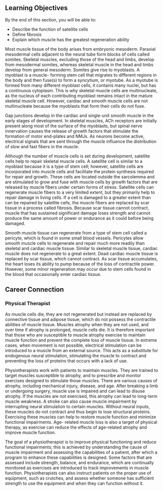 ## Learning Objectives

By the end of this section, you will be able to:

  * Describe the function of satellite cells
  * Define fibrosis
  * Explain which muscle has the greatest regeneration ability

Most muscle tissue of the body arises from embryonic mesoderm. Paraxial
mesodermal cells adjacent to the neural tube form blocks of cells called
somites. Skeletal muscles, excluding those of the head and limbs, develop from
mesodermal somites, whereas skeletal muscle in the head and limbs develop from
general mesoderm. Somites give rise to myoblasts. A myoblast is a muscle-
forming stem cell that migrates to different regions in the body and then
fuse(s) to form a syncytium, or myotube. As a myotube is formed from many
different myoblast cells, it contains many nuclei, but has a continuous
cytoplasm. This is why skeletal muscle cells are multinucleate, as the nucleus
of each contributing myoblast remains intact in the mature skeletal muscle
cell. However, cardiac and smooth muscle cells are not multinucleate because
the myoblasts that form their cells do not fuse.

Gap junctions develop in the cardiac and single-unit smooth muscle in the
early stages of development. In skeletal muscles, ACh receptors are initially
present along most of the surface of the myoblasts, but spinal nerve
innervation causes the release of growth factors that stimulate the formation
of motor end-plates and NMJs. As neurons become active, electrical signals
that are sent through the muscle influence the distribution of slow and fast
fibers in the muscle.

Although the number of muscle cells is set during development, satellite cells
help to repair skeletal muscle cells. A satellite cell is similar to a
myoblast because it is a type of stem cell; however, satellite cells are
incorporated into muscle cells and facilitate the protein synthesis required
for repair and growth. These cells are located outside the sarcolemma and are
stimulated to grow and fuse with muscle cells by growth factors that are
released by muscle fibers under certain forms of stress. Satellite cells can
regenerate muscle fibers to a very limited extent, but they primarily help to
repair damage in living cells. If a cell is damaged to a greater extent than
can be repaired by satellite cells, the muscle fibers are replaced by scar
tissue in a process called fibrosis. Because scar tissue cannot contract,
muscle that has sustained significant damage loses strength and cannot produce
the same amount of power or endurance as it could before being damaged.

Smooth muscle tissue can regenerate from a type of stem cell called a
pericyte, which is found in some small blood vessels. Pericytes allow smooth
muscle cells to regenerate and repair much more readily than skeletal and
cardiac muscle tissue. Similar to skeletal muscle tissue, cardiac muscle does
not regenerate to a great extent. Dead cardiac muscle tissue is replaced by
scar tissue, which cannot contract. As scar tissue accumulates, the heart
loses its ability to pump because of the loss of contractile power. However,
some minor regeneration may occur due to stem cells found in the blood that
occasionally enter cardiac tissue.

##  Career Connection

###  Physical Therapist

As muscle cells die, they are not regenerated but instead are replaced by
connective tissue and adipose tissue, which do not possess the contractile
abilities of muscle tissue. Muscles atrophy when they are not used, and over
time if atrophy is prolonged, muscle cells die. It is therefore important that
those who are susceptible to muscle atrophy exercise to maintain muscle
function and prevent the complete loss of muscle tissue. In extreme cases,
when movement is not possible, electrical stimulation can be introduced to a
muscle from an external source. This acts as a substitute for endogenous
neural stimulation, stimulating the muscle to contract and preventing the loss
of proteins that occurs with a lack of use.

Physiotherapists work with patients to maintain muscles. They are trained to
target muscles susceptible to atrophy, and to prescribe and monitor exercises
designed to stimulate those muscles. There are various causes of atrophy,
including mechanical injury, disease, and age. After breaking a limb or
undergoing surgery, muscle use is impaired and can lead to disuse atrophy. If
the muscles are not exercised, this atrophy can lead to long-term muscle
weakness. A stroke can also cause muscle impairment by interrupting neural
stimulation to certain muscles. Without neural inputs, these muscles do not
contract and thus begin to lose structural proteins. Exercising these muscles
can help to restore muscle function and minimize functional impairments. Age-
related muscle loss is also a target of physical therapy, as exercise can
reduce the effects of age-related atrophy and improve muscle function.

The goal of a physiotherapist is to improve physical functioning and reduce
functional impairments; this is achieved by understanding the cause of muscle
impairment and assessing the capabilities of a patient, after which a program
to enhance these capabilities is designed. Some factors that are assessed
include strength, balance, and endurance, which are continually monitored as
exercises are introduced to track improvements in muscle function.
Physiotherapists can also instruct patients on the proper use of equipment,
such as crutches, and assess whether someone has sufficient strength to use
the equipment and when they can function without it.

